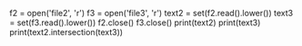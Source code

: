 f2 = open('file2', 'r')
f3 = open('file3', 'r')
text2 = set(f2.read().lower())
text3 = set(f3.read().lower())
f2.close()
f3.close()
print(text2)
print(text3)
print(text2.intersection(text3))
